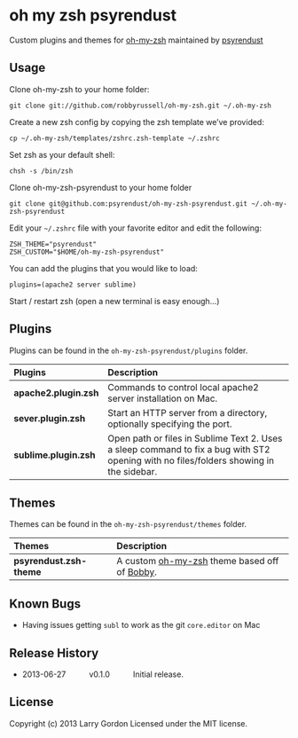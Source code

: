 oh my zsh psyrendust
====================

Custom plugins and themes for [oh-my-zsh](https://github.com/robbyrussell/oh-my-zsh) maintained by [psyrendust](https://github.com/psyrendust)

Usage
-----

Clone oh-my-zsh to your home folder:

```shell
git clone git://github.com/robbyrussell/oh-my-zsh.git ~/.oh-my-zsh
```

Create a new zsh config by copying the zsh template we’ve provided:

```shell
cp ~/.oh-my-zsh/templates/zshrc.zsh-template ~/.zshrc
```

Set zsh as your default shell:

```shell
chsh -s /bin/zsh
```

Clone oh-my-zsh-psyrendust to your home folder

```shell
git clone git@github.com:psyrendust/oh-my-zsh-psyrendust.git ~/.oh-my-zsh-psyrendust
```

Edit your `~/.zshrc` file with your favorite editor and edit the following:

```shell
ZSH_THEME="psyrendust"
ZSH_CUSTOM="$HOME/oh-my-zsh-psyrendust"
```

You can add the plugins that you would like to load:

```shell
plugins=(apache2 server sublime)
```

Start / restart zsh (open a new terminal is easy enough…)

Plugins
-----
Plugins can be found in the `oh-my-zsh-psyrendust/plugins` folder.

| Plugins | Description |
|:--------|:------------|
| **apache2.plugin.zsh** | Commands to control local apache2 server installation on Mac. |
| **sever.plugin.zsh**   | Start an HTTP server from a directory, optionally specifying the port. |
| **sublime.plugin.zsh** | Open path or files in Sublime Text 2. Uses a sleep command to fix a bug with ST2 opening with no files/folders showing in the sidebar. |

Themes
-----
Themes can be found in the `oh-my-zsh-psyrendust/themes` folder.

| Themes | Description |
|:--------|:------------|
| **psyrendust.zsh-theme** | A custom [oh-my-zsh](https://github.com/robbyrussell/oh-my-zsh) theme based off of [Bobby](https://github.com/revans/bash-it/blob/master/themes/bobby/bobby.theme.bash). |

Known Bugs
-----
 - Having issues getting `subl` to work as the git `core.editor` on Mac
 
Release History
-----
 - 2013-06-27   v0.1.0   Initial release.

## License
Copyright (c) 2013 Larry Gordon
Licensed under the MIT license.
